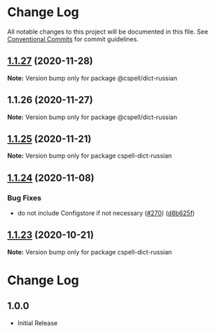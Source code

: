 # Change Log

All notable changes to this project will be documented in this file.
See [Conventional Commits](https://conventionalcommits.org) for commit guidelines.

## [1.1.27](https://github.com/streetsidesoftware/cspell-dicts/compare/@cspell/dict-russian@1.1.26...@cspell/dict-russian@1.1.27) (2020-11-28)

**Note:** Version bump only for package @cspell/dict-russian





## 1.1.26 (2020-11-27)

**Note:** Version bump only for package @cspell/dict-russian





## [1.1.25](https://github.com/streetsidesoftware/cspell-dicts/compare/cspell-dict-russian@1.1.24...cspell-dict-russian@1.1.25) (2020-11-21)

**Note:** Version bump only for package cspell-dict-russian

## [1.1.24](https://github.com/streetsidesoftware/cspell-dicts/compare/cspell-dict-russian@1.1.23...cspell-dict-russian@1.1.24) (2020-11-08)

### Bug Fixes

- do not include Configstore if not necessary ([#270](https://github.com/streetsidesoftware/cspell-dicts/issues/270)) ([d8b625f](https://github.com/streetsidesoftware/cspell-dicts/commit/d8b625f2f42d5cc6c4a9390216ac1e5037886e44))

## [1.1.23](https://github.com/streetsidesoftware/cspell-dicts/compare/cspell-dict-russian@1.1.22...cspell-dict-russian@1.1.23) (2020-10-21)

**Note:** Version bump only for package cspell-dict-russian

# Change Log

## 1.0.0

- Initial Release
